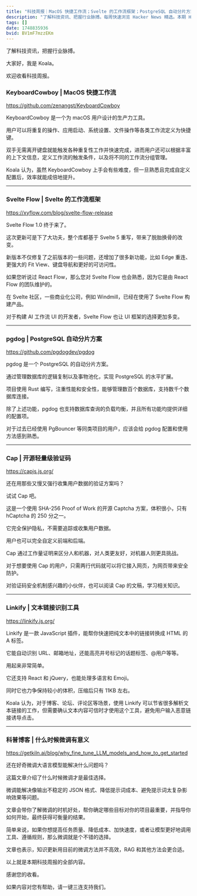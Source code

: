 ```yaml
---
title: "科技周报｜MacOS 快捷工作流；Svelte 的工作流框架；PostgreSQL 自动分片方案"
description: "了解科技资讯、把握行业脉搏。每周快速浏览 Hacker News 精选。本期 Hacker Newsletter 地址：https://www.daemonology.net/hn-daily/"
tags: []
date: 1748835936
bvid: BV1mF7mzzEKm
---
```

了解科技资讯，把握行业脉搏。

大家好，我是 Koala。

欢迎收看科技周报。

### KeyboardCowboy | MacOS 快捷工作流
https://github.com/zenangst/KeyboardCowboy

KeyboardCowboy 是一个为 macOS 用户设计的生产力工具。

用户可以将重复的操作、应用启动、系统设置、文件操作等各类工作流定义为快捷键。

双手无需离开键盘就能触发各种重复性工作并快速完成，进而用户还可以根据丰富的上下文信息，定义工作流的触发条件，以及将不同的工作流分组管理。

Koala 认为，虽然 KeyboardCowboy 上手会有些难度，但一旦熟悉且完成自定义配置后，效率就能成倍地提升。

---

### Svelte Flow | Svelte 的工作流框架
https://xyflow.com/blog/svelte-flow-release

Svelte Flow 1.0 终于来了。

这次更新可是下了大功夫，整个库都基于 Svelte 5 重写，带来了脱胎换骨的改变。

新版本不仅修复了之前版本的一些问题，还增加了很多新功能，比如 Edge 重连、更强大的 Fit View、键盘导航和更好的可访问性。

如果您听说过 React Flow，那么您对 Svelte Flow 也会熟悉，因为它是由 React Flow 的团队维护的。

在 Svelte 社区，一些商业化公司，例如 Windmill，已经在使用了 Svelte Flow 构建产品。

对于构建 AI 工作流 UI 的开发者，Svelte Flow 也让 UI 框架的选择更加多变。

---

### pgdog | PostgreSQL 自动分片方案
https://github.com/pgdogdev/pgdog

pgdog 是一个 PostgreSQL 的自动分片方案。

通过管理数据库的逻辑复制以及事物池化，实现 PostgreSQL 的水平扩展。

项目使用 Rust 编写，注重性能和安全性，能够管理数百个数据库，支持数千个数据库连接。

除了上述功能，pgdog 也支持数据库查询的负载均衡，并且所有功能均提供详细的配置项。

对于过去已经使用 PgBouncer 等同类项目的用户，应该会给 pgdog 配置和使用方法感到熟悉。

---

### Cap | 开源轻量级验证码
https://capjs.js.org/

还在用那些又慢又强行收集用户数据的验证方案吗？

试试 Cap 吧。

这是一个使用 SHA-256 Proof of Work 的开源 Captcha 方案，体积很小，只有 hCaptcha 的 250 分之一。

它完全保护隐私，不需要追踪或收集用户数据。

用户也可以完全自定义前端和后端。

Cap 通过工作量证明来区分人和机器，对人类更友好，对机器人则更具挑战。

对于想要使用 Cap 的用户，只需两行代码就可以将它接入网页，为网页带来安全防护。

对验证码安全机制感兴趣的小伙伴，也可以阅读 Cap 的文稿，学习相关知识。

---

### Linkify | 文本链接识别工具
https://linkify.js.org/

Linkify 是一款 JavaScript 插件，能帮你快速把纯文本中的链接转换成 HTML 的 A 标签。

它能自动识别 URL、邮箱地址，还能高亮井号标记的话题标签、@用户等等。

用起来非常简单。

它还支持 React 和 jQuery，也能处理多语言和 Emoji。

同时它也力争保持较小的体积，压缩后只有 11KB 左右。

Koala 认为，对于博客、论坛、评论区等场景，使用 Linkify 可以节省很多解析文本链接的工作，但需要确认文本内容可信时才使用这个工具，避免用户输入恶意链接诱导点击。

---

### 科普博客 | 什么时候微调有意义
https://getkiln.ai/blog/why_fine_tune_LLM_models_and_how_to_get_started

还在好奇微调大语言模型能解决什么问题吗？

这篇文章介绍了什么时候微调才是最佳选择。

微调能解决像输出不稳定的 JSON 格式、降低提示词成本、避免提示词太复杂影响效果等问题。

文章会带你了解微调的时机好处，帮你确定哪些目标对你的项目最重要，并指导你如何开始，最终获得可衡量的结果。

简单来说，如果你想提高任务质量、降低成本、加快速度，或者让模型更好地调用工具、遵循规则，那么微调就是个不错的选择。

文章也表示，知识更新用目前的微调方法并不高效，RAG 和其他方法会更合适。

以上就是本期科技周报的全部内容。

感谢您的收看。

如果内容对您有帮助，请一键三连支持我们。

